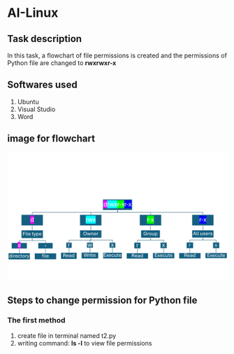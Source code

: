 # AI-Linux

## Task description
In this task, a flowchart of file permissions is created and the permissions of Python file are changed to __rwxrwxr-x__

## Softwares used
1. Ubuntu
2. Visual Studio
3. Word

## image for flowchart 

![image_alt](https://github.com/Sa12345678434/AI-Linux/blob/main/flowchart.png?raw=true)

## Steps to change permission for Python file

### The first method
1. create file in terminal named t2.py
2. writing command: __ls -l__ to view file permissions  
